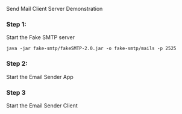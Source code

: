 Send Mail Client Server Demonstration

### Step 1:
Start the Fake SMTP server

`java -jar fake-smtp/fakeSMTP-2.0.jar -o fake-smtp/mails -p 2525`

### Step 2:
Start the Email Sender App


### Step 3
Start the Email Sender Client

